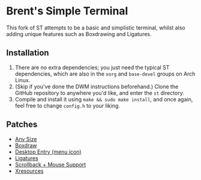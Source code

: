 # Brent's Simple Terminal
This fork of ST attempts to be a basic and simplistic terminal, whilst also adding unique features such as Boxdrawing and Ligatures.

## Installation
1. There are no extra dependencies; you just need the typical ST dependencies, which are also in the `xorg` and `base-devel` groups on Arch Linux.
2. (Skip if you've done the DWM instructions beforehand.) Clone the GitHub repository to anywhere you'd like, and enter the `st` directory.
3. Compile and install it using `make && sudo make install`, and once again, feel free to change `config.h` to your liking.

## Patches
- [Any Size](https://st.suckless.org/patches/anysize/)
- [Boxdraw](https://st.suckless.org/patches/boxdraw/)
- [Desktop Entry (menu icon)](https://st.suckless.org/patches/desktopentry/)
- [Ligatures](https://st.suckless.org/patches/ligatures/)
- [Scrollback + Mouse Support](https://st.suckless.org/patches/scrollback/)
- [Xresources](https://st.suckless.org/patches/xresources/) 